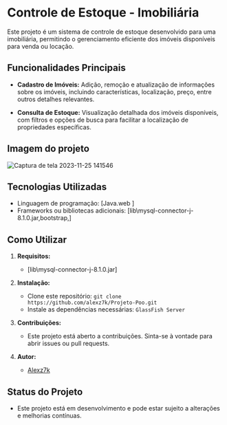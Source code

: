 # Controle de Estoque - Imobiliária

Este projeto é um sistema de controle de estoque desenvolvido para uma imobiliária, permitindo o gerenciamento eficiente dos imóveis disponíveis para venda ou locação.

## Funcionalidades Principais

- **Cadastro de Imóveis:** Adição, remoção e atualização de informações sobre os imóveis, incluindo características, localização, preço, entre outros detalhes relevantes.

- **Consulta de Estoque:** Visualização detalhada dos imóveis disponíveis, com filtros e opções de busca para facilitar a localização de propriedades específicas.
## Imagem do projeto
![Captura de tela 2023-11-25 141546](https://github.com/alexz7k/Projeto-Poo/assets/130014888/4938f2fb-b5b7-4f7b-be4e-2d2d660c497d)


## Tecnologias Utilizadas

- Linguagem de programação: [Java.web ]
- Frameworks ou bibliotecas adicionais: [lib\mysql-connector-j-8.1.0.jar,bootstrap,]

## Como Utilizar

1. **Requisitos:**
   - [lib\mysql-connector-j-8.1.0.jar]

2. **Instalação:**
   - Clone este repositório: `git clone https://github.com/alexz7k/Projeto-Poo.git`
   - Instale as dependências necessárias: `GlassFish Server`

3. **Contribuições:**
   - Este projeto está aberto a contribuições. Sinta-se à vontade para abrir issues ou pull requests.

4. **Autor:**
   - [Alexz7k](https://github.com/alexz7k)

## Status do Projeto

- Este projeto está em desenvolvimento e pode estar sujeito a alterações e melhorias contínuas.

